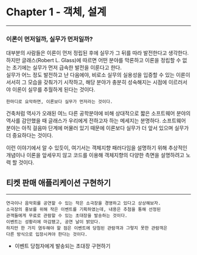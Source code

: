 # Chapter 1 - 객체, 설계
***

### 이론이 먼저일까, 실무가 먼저일까?
대부분의 사람들은 이론이 먼저 정립된 후에 실무가 그 뒤를 따라 발전한다고 생각한다. 하지만 글래스(Robert L. Glass)에 따르면 어떤 분야를 막론하고 이론을 정립할 수 없는 초기에는 실무가 먼저 급속한 발전을 이룬다고 한다.  
실무가 어느 정도 발전하고 난 다음에야, 비로소 실무의 실용성을 입증할 수 있는 이론이 서서히 그 모습을 갖춰가기 시작하고, 해당 분야가 충분히 성숙해지는 시점에 이르러서야 이론이 실무를 추월하게 된다는 것이다.  
    
    한마디로 요악하면, 이론보다 실무가 먼저라는 것이다.

건축처럼 역사가 오래된 여느 다른 공학분야에 비해 상대적으로 짧은 소프트웨어 분야의 역사를 감안했을 때 글래스가 우리에게 전하고자 하는 메세지는 분명하다.
소프트웨어 분야는 아직 걸음마 단계에 머물러 있기 때문에 이론보다 실무가 더 앞서 있으며 실무가 더 중요하다는 것이다.  

이런 이야기에서 알 수 있듯이, 여기서는 객체지향 패러다임을 설명하기 위해 추상적인 개념이나 이론을 앞세우지 않고 코드를 이용해 객체지향의 다양한 측면을 설명하려고 노력 할 것이다.

## 티켓 판매 애플리케이션 구현하기
***
    연극이나 음악회를 공연할 수 있는 작은 소극장을 경영하고 있다고 상상해보자.
    소극장의 홍보를 위해 작은 이벤트를 기획하였는데, 내용은 추첨을 통해 선정된
    관객들에게 무료로 관람할 수 있는 초대장을 발송하는 것이다.
    이벤트는 성황리에 마감됐고, 공연 날이 밝았다.
    하지만 한 가지 염두해야 할 점은 이벤트에 당첨된 관람객과 그렇지 못한 관람객은
    다른 방식으로 입장시켜야 한다는 것이다.

- 이벤트 당첨자에게 발송되는 초대장 구현하기